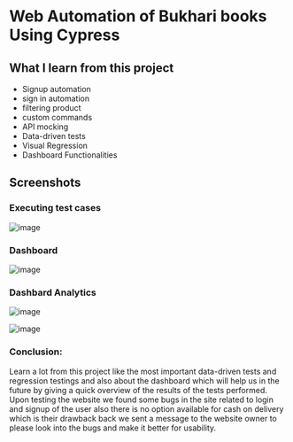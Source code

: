 # Web Automation of Bukhari books Using Cypress
## What I learn from this project
- Signup automation
- sign in automation
- filtering product
- custom commands
- API mocking
- Data-driven tests
- Visual Regression
- Dashboard Functionalities

## Screenshots

### Executing test cases

![image](https://github.com/atifkhan77/cypress_albukhariBooks_testing/assets/90444618/5009c52d-92ca-48b1-aae7-28715881a9e3)

### Dashboard

![image](https://github.com/atifkhan77/cypress_albukhariBooks_testing/assets/90444618/5d837457-7c1f-4443-bc3d-c385200c15d8)

### Dashbard Analytics

![image](https://github.com/atifkhan77/cypress_albukhariBooks_testing/assets/90444618/16b862f4-3a37-4062-81b6-73b67c3aa3e4)

![image](https://github.com/atifkhan77/cypress_albukhariBooks_testing/assets/90444618/d55a5ea7-5aa3-4ff2-8978-bceaf51bf0d8)

### Conclusion:
Learn a lot from this project like the most important data-driven tests and regression testings  and also about the dashboard which will help us in the future by giving a quick overview of the results of the tests performed. Upon testing the website we found some bugs in the site related to login and signup of the user also there is no option available for cash on delivery which is their drawback back we sent a message to the website owner to please look into the bugs and make it better for usability.
